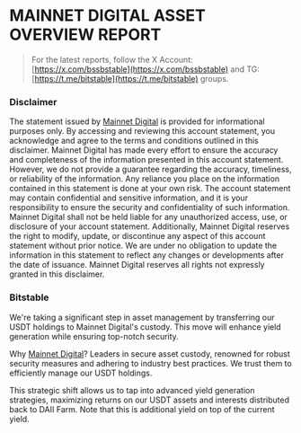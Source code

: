 # MAINNET DIGITAL ASSET OVERVIEW REPORT
> For the latest reports, follow the X Account: [https://x.com/bssbstable](https://x.com/bssbstable) and TG: [https://t.me/bitstable](https://t.me/bitstable) groups.

### Disclaimer
The statement issued by [Mainnet Digital](https://mainnet.digital) is provided for informational purposes only. By accessing and reviewing 
this account statement, you acknowledge and agree to the terms and conditions outlined in this disclaimer. 
Mainnet Digital has made every effort to ensure the accuracy and completeness of the information presented in 
this account statement. However, we do not provide a guarantee regarding the accuracy, timeliness, or 
reliability of the information. Any reliance you place on the information contained in this statement is done at
your own risk. The account statement may contain confidential and sensitive information, and it is your 
responsibility to ensure the security and confidentiality of such information. Mainnet Digital shall not be held 
liable for any unauthorized access, use, or disclosure of your account statement. Additionally, Mainnet Digital 
reserves the right to modify, update, or discontinue any aspect of this account statement without prior notice. 
We are under no obligation to update the information in this statement to reflect any changes or developments 
after the date of issuance. Mainnet Digital reserves all rights not expressly granted in this disclaimer.

### Bitstable

We're taking a significant step in asset management by transferring our USDT holdings to Mainnet Digital's custody. This move will enhance yield generation while ensuring top-notch security.

Why [Mainnet Digital](https://mainnet.digital)? Leaders in secure asset custody, renowned for robust security measures and adhering to industry best practices. We trust them to efficiently manage our USDT holdings.

This strategic shift allows us to tap into advanced yield generation strategies, maximizing returns on our USDT assets and interests distributed back to DAII Farm. Note that this is additional yield on top of the current yield.
